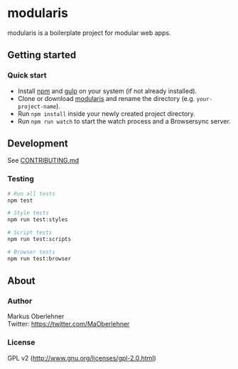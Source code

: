 # modularis
modularis is a boilerplate project for modular web apps.

## Getting started
### Quick start
- Install [npm](https://docs.npmjs.com/getting-started/installing-node) and [gulp](https://github.com/gulpjs/gulp/blob/master/docs/getting-started.md) on your system (if not already installed).
- Clone or download [modularis](https://github.com/modularis/modularis) and rename the directory (e.g. `your-project-name`).
- Run `npm install` inside your newly created project directory.
- Run `npm run watch` to start the watch process and a Browsersync server.

## Development
See [CONTRIBUTING.md](https://github.com/modularis/modularis/blob/dev/CONTRIBUTING.md)

### Testing
```bash
# Run all tests
npm test

# Style tests
npm run test:styles

# Script tests
npm run test:scripts

# Browser tests
npm run test:browser
```

## About
### Author
Markus Oberlehner  
Twitter: https://twitter.com/MaOberlehner

### License
GPL v2 (http://www.gnu.org/licenses/gpl-2.0.html)
